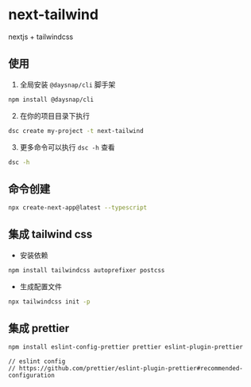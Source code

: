 # next-tailwind

nextjs + tailwindcss

## 使用

1. 全局安装 `@daysnap/cli` 脚手架
```bash
npm install @daysnap/cli
```

2. 在你的项目目录下执行
```bash 
dsc create my-project -t next-tailwind
```

3. 更多命令可以执行 `dsc -h` 查看
```bash
dsc -h
```


## 命令创建

```bash
npx create-next-app@latest --typescript
```


## 集成 tailwind css

- 安装依赖
```bash
npm install tailwindcss autoprefixer postcss
```

- 生成配置文件
```bash 
npx tailwindcss init -p
```


## 集成 prettier
```bash
npm install eslint-config-prettier prettier eslint-plugin-prettier 
```
```
// eslint config
// https://github.com/prettier/eslint-plugin-prettier#recommended-configuration
```
